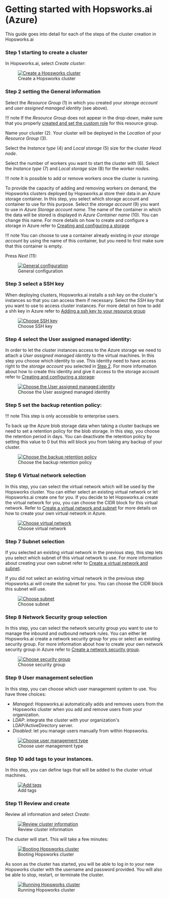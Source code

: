 # Getting started with Hopsworks.ai (Azure)
This guide goes into detail for each of the steps of the cluster creation in Hopsworks.ai

### Step 1 starting to create a cluster

In Hopsworks.ai, select *Create cluster*:

<p align="center">
  <figure>
    <a  href="../../../assets/images/hopsworksai/create-instance.png">
      <img src="../../../assets/images/hopsworksai/create-instance.png" alt="Create a Hopsworks cluster">
    </a>
    <figcaption>Create a Hopsworks cluster</figcaption>
  </figure>
</p>

### Step 2 setting the General information

Select the *Resource Group* (1) in which you created your *storage account* and *user assigned managed identity* (see above).

!!! note
    If the *Resource Group* does not appear in the drop-down, make sure that you properly [created and set the custom role](#step-12-creating-a-custom-role-for-hopsworksai) for this resource group.

Name your cluster (2). Your cluster will be deployed in the *Location* of your *Resource Group* (3).

Select the *Instance type* (4) and *Local storage* (5) size for the cluster *Head node*.

Select the number of workers you want to start the cluster with (6).
Select the *Instance type* (7) and *Local storage* size (8) for the *worker nodes*.

!!! note
    It is possible to add or remove workers once the cluster is running.

To provide the capacity of adding and removing workers on demand, the Hopsworks clusters deployed by Hopsworks.ai store their data in an Azure storage container. In this step, you select which storage account and container to use for this purpose. Select the *storage account* (9) you want to use in *Azure Storage account name*. The name of the container in which the data will be stored is displayed in *Azure Container name* (10). You can change this name. For more details on how to create and configure a storage in Azure refer to [Creating and configuring a storage](getting_started.md#step-2-creating-and-configuring-a-storage)

!!! note
    You can choose to use a container already existing in your *storage account* by using the name of this container, but you need to first make sure that this container is empty.

Press *Next* (11):

<p align="center">
  <figure>
    <a  href="../../../assets/images/hopsworksai/azure/connect-azure-11.png">
      <img src="../../../assets/images/hopsworksai/azure/connect-azure-11.png" alt="General configuration">
    </a>
    <figcaption>General configuration</figcaption>
  </figure>
</p>

### Step 3 select a SSH key

When deploying clusters, Hopsworks.ai installs a ssh key on the cluster's instances so that you can access them if necessary.
Select the *SSH key* that you want to use to access cluster instances. For more detail on how to add a shh key in Azure refer to [Adding a ssh key to your resource group](getting_started.md#step-3-adding-a-ssh-key-to-your-resource-group)

<p align="center">
  <figure>
    <a  href="../../../assets/images/hopsworksai/azure/connect-azure-12.png">
      <img src="../../../assets/images/hopsworksai/azure/connect-azure-12.png" alt="Choose SSH key">
    </a>
    <figcaption>Choose SSH key</figcaption>
  </figure>
</p>

### Step 4 select the User assigned managed identity:

In order to let the cluster instances access to the Azure storage we need to attach a *User assigned managed identity* to the virtual machines. In this step you choose which identity to use. This identity need to have access right to the *storage account* you selected in [Step 2](#step-2-setting-the-general-information). For more information about how to create this identity and give it access to the storage account refer to [Creating and configuring a storage](getting_started.md#step-2-creating-and-configuring-a-storage):

<p align="center">
  <figure>
    <a  href="../../../assets/images/hopsworksai/azure/connect-azure-identity.png">
      <img src="../../../assets/images/hopsworksai/azure/connect-azure-identity.png" alt="Choose the User assigned managed identity">
    </a>
    <figcaption>Choose the User assigned managed identity</figcaption>
  </figure>
</p>

### Step 5 set the backup retention policy:

!!! note
    This step is only accessible to enterprise users.

To back up the Azure blob storage data when taking a cluster backups we need to set a retention policy for the blob storage. In this step, you choose the retention period in days. You can deactivate the retention policy by setting this value to 0 but this will block you from taking any backup of your cluster.

<p align="center">
  <figure>
    <a  href="../../../assets/images/hopsworksai/azure/connect-azure-backup.png">
      <img src="../../../assets/images/hopsworksai/azure/connect-azure-backup.png" alt="Choose the backup retention policy">
    </a>
    <figcaption>Choose the backup retention policy</figcaption>
  </figure>
</p>

### Step 6 Virtual network selection
In this step, you can select the virtual network which will be used by the Hopsworks cluster. You can either select an existing virtual network or let Hopsworks.ai create one for you. If you decide to let Hopsworks.ai create the virtual network for you, you can choose the CIDR block for this virtual network. 
Refer to [Create a virtual network and subnet](restrictive_permissions.md#step-1-create-a-virtual-network-and-subnet) for more details on how to create your own virtual network in Azure.

<p align="center">
  <figure>
    <a  href="../../../assets/images/hopsworksai/azure/connect-azure-13.png">
      <img src="../../../assets/images/hopsworksai/azure/connect-azure-13.png" alt="Choose virtual network">
    </a>
    <figcaption>Choose virtual network</figcaption>
  </figure>
</p>

### Step 7 Subnet selection
If you selected an existing virtual network in the previous step, this step lets you select which subnet of this virtual network to use. For more information about creating your own subnet refer to [Create a virtual network and subnet](restrictive_permissions.md#step-1-create-a-virtual-network-and-subnet).

If you did not select an existing virtual network in the previous step Hopsworks.ai will create the subnet for you. You can choose the CIDR block this subnet will use.

<p align="center">
  <figure>
    <a  href="../../../assets/images/hopsworksai/azure/connect-azure-14.png">
      <img src="../../../assets/images/hopsworksai/azure/connect-azure-14.png" alt="Choose subnet">
    </a>
    <figcaption>Choose subnet</figcaption>
  </figure>
</p>

### Step 8 Network Security group selection
In this step, you can select the network security group you want to use to manage the inbound and outbound network rules. You can either let Hopsworks.ai create a network security group for you or select an existing security group. For more information about how to create your own network security group in Azure refer to [Create a network security group](restrictive_permissions.md#step-2-create-a-network-security-group).

<p align="center">
  <figure>
    <a  href="../../../assets/images/hopsworksai/azure/connect-azure-15.png">
      <img src="../../../assets/images/hopsworksai/azure/connect-azure-15.png" alt="Choose security group">
    </a>
    <figcaption>Choose security group</figcaption>
  </figure>
</p>

### Step 9 User management selection
In this step, you can choose which user management system to use. You have three choices: 

* *Managed*: Hopsworks.ai automatically adds and removes users from the Hopsworks cluster when you add and remove users from your organization.
* *LDAP*: integrate the cluster with your organization's LDAP/ActiveDirectory server.
* *Disabled*: let you manage users manually from within Hopsworks.

<p align="center">
  <figure>
    <a  href="../../../assets/images/hopsworksai/azure/connect-azure-16.png">
      <img src="../../../assets/images/hopsworksai/azure/connect-azure-16.png" alt="Choose user management type">
    </a>
    <figcaption>Choose user management type</figcaption>
  </figure>
</p>

### Step 10 add tags to your instances.
In this step, you can define tags that will be added to the cluster virtual machines.

<p align="center">
  <figure>
    <a  href="../../../assets/images/hopsworksai/azure/add-tags.png">
      <img src="../../../assets/images/hopsworksai/azure/add-tags.png" alt="Add tags">
    </a>
    <figcaption>Add tags</figcaption>
  </figure>
</p>

### Step 11 Review and create
Review all information and select *Create*:

<p align="center">
  <figure>
    <a  href="../../../assets/images/hopsworksai/azure/connect-azure-17.png">
      <img src="../../../assets/images/hopsworksai/azure/connect-azure-17.png" alt="Review cluster information">
    </a>
    <figcaption>Review cluster information</figcaption>
  </figure>
</p>

The cluster will start. This will take a few minutes:

<p align="center">
  <figure>
    <a  href="../../../assets/images/hopsworksai/booting.png">
      <img src="../../../assets/images/hopsworksai/booting.png" alt="Booting Hopsworks cluster">
    </a>
    <figcaption>Booting Hopsworks cluster</figcaption>
  </figure>
</p>

As soon as the cluster has started, you will be able to log in to your new Hopsworks cluster with the username and password provided. You will also be able to stop, restart, or terminate the cluster.

<p align="center">
  <figure>
    <a  href="../../../assets/images/hopsworksai/running.png">
      <img src="../../../assets/images/hopsworksai/running.png" alt="Running Hopsworks cluster">
    </a>
    <figcaption>Running Hopsworks cluster</figcaption>
  </figure>
</p>
